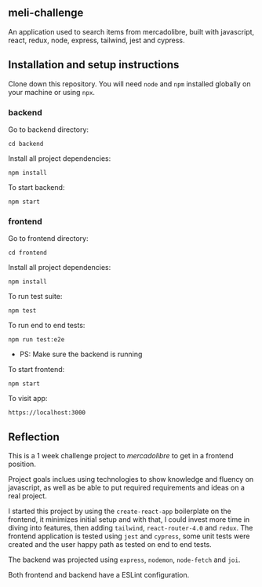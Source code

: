 ## meli-challenge

An application used to search items from mercadolibre, built with javascript, react, redux, node, express, tailwind, jest and cypress.

## Installation and setup instructions

Clone down this repository. You will need `node` and `npm` installed globally on your machine or using `npx`.

### backend

Go to backend directory:

`cd backend`

Install all project dependencies:

`npm install`

To start backend:

`npm start`

### frontend

Go to frontend directory:

`cd frontend`

Install all project dependencies:

`npm install`

To run test suite:

`npm test`

To run end to end tests:

`npm run test:e2e`

- PS: Make sure the backend is running

To start frontend:

`npm start`

To visit app:

`https://localhost:3000`

## Reflection

This is a 1 week challenge project to *mercadolibre* to get in a frontend position.

Project goals inclues using technologies to show knowledge and fluency on javascript, as well as be able to put required requirements and ideas on a real project.

I started this project by using the `create-react-app` boilerplate on the frontend, it minimizes initial setup and with that, I could invest more time in diving into features, then adding `tailwind`, `react-router-4.0` and `redux`. The frontend application is tested using `jest` and `cypress`, some unit tests were created and the user happy path as tested on end to end tests.

The backend was projected using `express`, `nodemon`, `node-fetch` and `joi`.

Both frontend and backend have a ESLint configuration.
